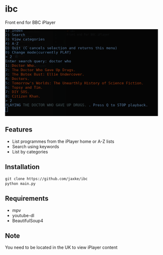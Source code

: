 # ibc
Front end for BBC iPlayer

![ibc menu](https://github.com/jaxke/ibc/blob/master/ibc_menu.png)

## Features  
* List programmes from the iPlayer home or A-Z lists  
* Search using keywords  
* List by categories  

## Installation
```
git clone https://github.com/jaxke/ibc  
python main.py
```

## Requirements
* mpv  
* youtube-dl  
* BeautifulSoup4  

## Note
You need to be located in the UK to view iPlayer content